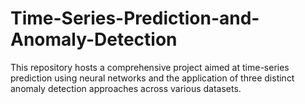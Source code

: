 # Time-Series-Prediction-and-Anomaly-Detection
This repository hosts a comprehensive project aimed at time-series prediction using neural networks and the application of three distinct anomaly detection approaches across various datasets.
